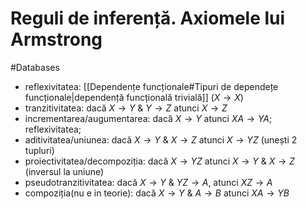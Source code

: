 # Reguli de inferență. Axiomele lui Armstrong
#Databases 
+ reflexivitatea: [[Dependențe funcționale#Tipuri de dependețe funcționale|dependență funcțională trivială]] ($X\rightarrow X$)
+ tranzitivitatea: dacă $X\rightarrow Y\  \& \ Y\rightarrow Z$ atunci $X\rightarrow Z$
+ incrementarea/augumentarea: dacă $X\rightarrow Y$ atunci $XA \rightarrow YA$; reflexivitatea;
+ aditivitatea/uniunea: dacă $X \rightarrow Y\ \& \ X\rightarrow Z$ atunci $X\rightarrow YZ$ (unești 2 tupluri)
+ proiectivitatea/decompoziția: dacă $X\rightarrow YZ$ atunci $X \rightarrow Y\ \& \ X\rightarrow Z$ (inversul la uniune)
+ pseudotranzitivitatea: dacă $X \rightarrow Y\ \& \ YZ\rightarrow A$, atunci $XZ \rightarrow A$
+ compoziția(nu e in teorie): dacă $X \rightarrow Y\ \& \ A\rightarrow B$ atunci $XA \rightarrow YB$